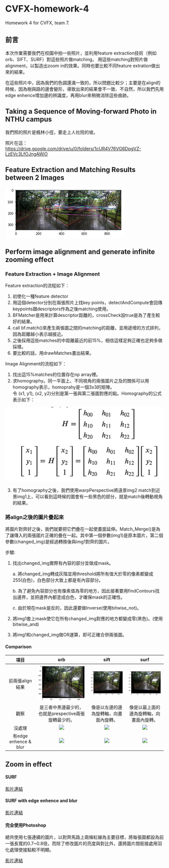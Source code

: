 # CVFX-homework-4
Homework 4 for CVFX, team 7.

## 前言

本次作業需要我們在校園中拍一些照片，並利用feature extraction技術（例如orb、SIFT、SURF）對這些照片做matching， 用這些matching對照片做alignment，以製造出zoom in的效果。同時也要比較不同feature extration做出來的結果。

在這些照片中，因為我們的色調還滿一致的，所以問題比較少；主要是在align的時候，因為樹與路的邊會變形，導致出來的結果會不一致、不自然，所以我們先用edge enhence增加邊的辨識度，再用blur來稍微消除這些痕跡。

## Taking a Sequence of Moving-forward Photo in NTHU campus

我們照的照片是楓林小徑，要走上人社院的坡。

照片在這： https://drive.google.com/drive/u/0/folders/1cUR4V76VG6DpgVZ-LzEVc3LfOJngAWjO

## Feature Extraction and Matching Results between 2 Images

<img src="./img/orb.png">

## Perform image alignment and generate infinite zooming effect 
### Feature Extraction + Image Alignment
Feature extraction的流程如下：
1. 初使化一種feature detector
2. 用這個detector分別在兩張照片上找key points，detectAndCompute會回傳keypoints跟descriptors作為之後matching使用。
3. BFMatcher是用來計算descriptor距離的，crossCheck設true是為了產生較好的結果。
4. call bf.match()來產生兩張圖之間的matching的距離，並用遞增的方式排列，因為距離越小表示越接近。
5. 之後採用這些matches的中距離最近的前15%，相信這樣足夠正確也足夠多做採樣。
6. 要比較的話，用drawMatches畫出結果。

Image Alignment的流程如下：
1. 找出這15%matches的位置存在np array裡。
2. 求homography。同一平面上、不同視角的兩張圖片之及的關係可以用homography表示，homoprahy是一個3x3的矩陣。  
令 (x1, y1), (x2, y2)分別是第一張與第二張圖對應的點。Homography的公式表示如下：  

<img src="./img/formula.png">

3. 有了homography之後，我們使用warpPerspective將遠景img2 match到近景img1上，可以看到這時候的圖會有一些黑色的部分，就是match後轉動視角的結果。

### 將align之後的圖片疊起來
將圖片對齊好之後，我們就要把它們疊在一起使畫面延伸。Match_Merge()是為了讓傳入的兩張圖片正確的疊在一起。其中第一個參數(img1)是原本圖片，第二個參數(changed_img)是經過轉換後與img1對齊的圖片。

步驟:
1. 找出changed_img實際有內容的部分並做成mask。

   a. 將changed_img轉成灰階並用threshold將所有值大於零的像素都變成255(白色)，白色部分大致上都是有內容部分。
   
   b. 為了避免內容部分也有像素值為零的地方，因此接著要用findContours找出邊界，並把邊界內都塗成白色，才確保mask的正確性。
   
   c. 由於現在mask是反的，因此還要做Inverse(使用bitwise_not)。
   
2. 將img1套上mask使它在所有changed_img對應的地方都變成零(黑色)。(使用bitwise_and)  
3. 將img1和changed_img做OR運算，即可正確合併兩張圖。

#### Comparison
|項目|orb|sift|surf|
|:--:|:--:|:--:|:--:|
|前兩張align結果|<img src="./img/orb_a.png">|<img src="./img/sift_a.png">|<img src="./img/surf_a.png">|
|觀察|是三者中黑邊最少的，也就是prespective兩張旋轉最少的。|像是以左邊的邊為旋轉軸，向畫面內旋轉。|像是以最上面的邊為旋轉軸，向畫面內旋轉。|
|沒處理|<img src="https://drive.google.com/uc?id=1-2fXbkWsF2WyoK8926mPrLkug9jSmjvN" width="400"/>|<img src="https://drive.google.com/uc?id=1-3ncAtcurDHl9__NOkEnHvyxBQFJRxHj" width="400"/>|<img src="https://drive.google.com/uc?id=1-5d-5mHxlUSDdLCxfXel1Xlt8tAl8Vcr" width="400"/>|
|有edge enhence & blur|<img src="https://drive.google.com/uc?id=1--2dBB7Cvd3k5nZwwgCnlZjy21S7bYD_" width="400"/>|<img src="https://drive.google.com/uc?id=1-0Lvyi_LK3rqm24HOr2WVc8NJY1OwWvh" width="400"/>|<img src="https://drive.google.com/uc?id=1-2ZLUKKeEgWFCI_1KTlM0kTVMMJa1SqC" width="400"/>|

## Zoom in effect 

#### SURF

<a href="https://youtu.be/DPRwJzxvCIc"> 影片連結 </a>

#### SURF with edge enhence and blur

<a href="https://youtu.be/aJSYeOXAsHQ"> 影片連結 </a>

#### 完全使用Photoshop

總共使用七張連續的圖片，以對齊馬路上兩條紅線為主要目標，將每張圖都設為前一張長寬的0.7~0.8倍，而除了修改圖片的亮度與對比外，還將圖片間銜接處用羽化處理使接點較不明顯。

<a href="https://youtu.be/VStJBSQnyOA"> 影片連結 </a>



